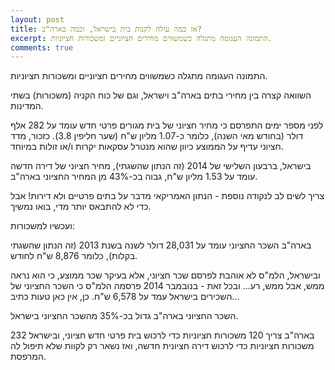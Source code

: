 ```yaml
---
layout: post
title: אז כמה עולה לקנות בית בישראל, וכמה בארה"ב?
excerpt: התמונה העגומה מתגלה כשמשווים מחירים חציוניים ומשכורות חציוניות.
comments: true
---
```

התמונה העגומה מתגלה כשמשווים מחירים חציוניים ומשכורות חציוניות.

השוואה קצרה בין מחירי בתים בארה"ב וישראל, וגם של כוח הקניה (משכורות) בשתי המדינות.

לפני מספר ימים התפרסם כי מחיר חציוני של בית מגורים פרטי חדש עומד על 282 אלף דולר (בחודש מאי השנה), כלומר כ-1.07 מליון ש"ח (שער חליפין 3.8). כזכור, מדד חציוני עדיף על הממוצע כיוון שהוא מנטרל עסקאות יקרות ו/או זולות במיוחד.

בישראל, ברבעון השלישי של 2014 (זה הנתון שהשגתי), מחיר חציוני של דירה חדשה עומד על 1.53 מליון ש"ח, גבוה בכ-43% מן המחיר החציוני בארה"ב.

צריך לשים לב לנקודה נוספת - הנתון האמריקאי מדבר על בתים פרטיים ולא דירות! אבל כדי לא להתבאס יותר מדי, בואו נמשיך.

ועכשיו למשכורות:

בארה"ב השכר החציוני עומד על 28,031 דולר לשנה בשנת 2013 (זה הנתון שהשגתי בקלות), כלומר 8,876 ש"ח לחודש.

ובישראל, הלמ"ס לא אוהבת לפרסם שכר חציוני, אלא בעיקר שכר ממוצע, כי הוא נראה ממש, אבל ממש, רע... ובכל זאת - בנובמבר 2014 פרסמה הלמ"ס כי השכר החציוני של השכירים בישראל עמד על 6,578 ש"ח. כן, אין כאן טעות כתיב...

השכר החציוני בארה"ב גדול בכ-35% מהשכר החציוני בישראל.

בארה"ב צריך 120 משכורות חציוניות כדי לרכוש בית פרטי חדש חציוני, ובישראל 232 משכורות חציוניות כדי לרכוש דירה חציונית חדשה, ואז נשאר רק לקוות שלא תיפול לה המרפסת.
